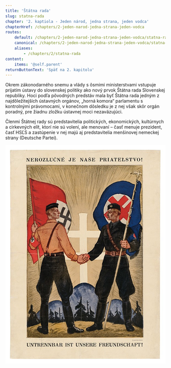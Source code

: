 ```yaml
---
title: 'Štátna rada'
slug: statna-rada
chapter: '2. kaptiola - Jeden národ, jedna strana, jeden vodca'
chapterHref: /chapters/2-jeden-narod-jedna-strana-jeden-vodca
routes:
    default: /chapters/2-jeden-narod-jedna-strana-jeden-vodca/statna-rada
    canonical: /chapters/2-jeden-narod-jedna-strana-jeden-vodca/statna-rada
    aliases:
        - /chapters/2/statna-rada
content:
    items: '@self.parent'
returnButtonText: 'Späť na 2. kapitolu'
---
```


<span class="drop-cap">O</span>krem zákonodarného snemu a vlády s ôsmimi ministerstvami vstupuje prijatím ústavy do slovenskej politiky ako nový prvok Štátna rada Slovenskej republiky. Hoci podľa pôvodných predstáv mala byť Štátna rada jedným z najdôležitejších ústavných orgánov, „horná komora“ parlamentu s kontrolnými právomocami, v konečnom dôsledku je z nej však skôr orgán poradný, pre žiadnu zložku ústavnej moci nezaväzujúci. 

Členmi Štátnej rady sú predstavitelia politických, ekonomických, kultúrnych a cirkevných elít, ktorí nie sú volení, ale menovaní – časť menuje prezident, časť HSĽS a zastúpenie v nej majú aj predstavitelia menšinovej nemeckej strany (Deutsche Partei).

[![Andrej Kováčik - Nerozlučné je naše priateľstvo!, 1940 – 1941, Slovenské národné múzeum - Historické múzeum, Bratislava](SVK_TMP.165.jpeg "Andrej Kováčik - Nerozlučné je naše priateľstvo!")](http://www.webumenia.sk/dielo/SVK:TMP.165?collection=83)